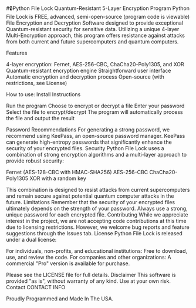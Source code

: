 #🔒Python File Lock
Quantum-Resistant 5-Layer Encryption Program
Python File Lock is FREE, advanced, semi-open-source (program code is viewable) File Encryption and Decryption Software designed to provide exceptional Quantum-resistant security for sensitive data. Utilizing a unique 4-layer Multi-Encryption approach, this program offers resistance against attacks from both current and future supercomputers and quantum computers.

Features

4-layer encryption: Fernet, AES-256-CBC, ChaCha20-Poly1305, and XOR
Quantum-resistant encryption engine
Straightforward user interface
Automatic encryption and decryption process
Open-source (with restrictions, see License)

How to use:
Install Instructions

Run the program
Choose to encrypt or decrypt a file
Enter your password
Select the file to encrypt/decrypt
The program will automatically process the file and output the result

Password Recommendations
For generating a strong password, we recommend using KeePass, an open-source password manager. KeePass can generate high-entropy passwords that significantly enhance the security of your encrypted files.
Security
Python File Lock uses a combination of strong encryption algorithms and a multi-layer approach to provide robust security:

Fernet (AES-128-CBC with HMAC-SHA256)
AES-256-CBC
ChaCha20-Poly1305
XOR with a random key

This combination is designed to resist attacks from current supercomputers and remain secure against potential quantum computer attacks in the future.
Limitations
Remember that the security of your encrypted files ultimately depends on the strength of your password. Always use a strong, unique password for each encrypted file.
Contributing
While we appreciate interest in the project, we are not accepting code contributions at this time due to licensing restrictions. However, we welcome bug reports and feature suggestions through the Issues tab.
License
Python File Lock is released under a dual license:

For individuals, non-profits, and educational institutions: Free to download, use, and review the code.
For companies and other organizations: A commercial "Pro" version is available for purchase.

Please see the LICENSE file for full details.
Disclaimer
This software is provided "as is", without warranty of any kind. Use at your own risk.
Contact
CONTACT INFO

Proudly Programmed and Made In The USA.
